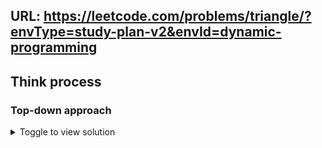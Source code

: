## URL: https://leetcode.com/problems/triangle/?envType=study-plan-v2&envId=dynamic-programming

## Think process
### Top-down approach

<details>

<summary>Toggle to view solution</summary>

```java
class Solution {
    public int minimumTotal(List<List<Integer>> triangle) {
        Map<String, Integer> hm = new HashMap<>();
        return dfs(triangle, 0,0, hm);
        
    }

    private int dfs(List<List<Integer>> triangle, int row, int col, Map<String, Integer> hm) {
        if(row == triangle.size() - 1) {
            return triangle.get(row).get(col);
        }
        String str = row + ", " + col;
        if (hm.containsKey(str)) {
            return hm.get(str);
        }
        int left = dfs(triangle, row+1, col, hm);
        int right = dfs(triangle, row+1, col+1, hm);
        int value = triangle.get(row).get(col) + Math.min(left, right);
        hm.put(str, value);
        return value;
    }
}
```

</details>